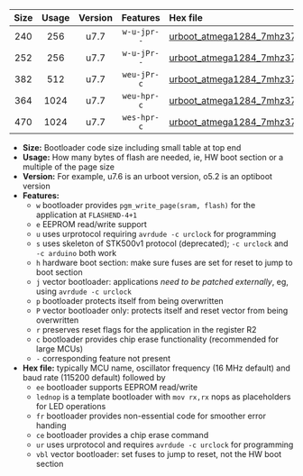 |Size|Usage|Version|Features|Hex file|
|:-:|:-:|:-:|:-:|:--|
|240|256|u7.7|`w-u-jpr--`|[urboot_atmega1284_7mhz3728_57600bps_lednop_ur_vbl.hex](https://raw.githubusercontent.com/stefanrueger/urboot.hex/main/mcus/atmega1284/fcpu_7mhz3728/57600_bps/urboot_atmega1284_7mhz3728_57600bps_lednop_ur_vbl.hex)|
|252|256|u7.7|`w-u-jPr--`|[urboot_atmega1284_7mhz3728_57600bps_ur_vbl.hex](https://raw.githubusercontent.com/stefanrueger/urboot.hex/main/mcus/atmega1284/fcpu_7mhz3728/57600_bps/urboot_atmega1284_7mhz3728_57600bps_ur_vbl.hex)|
|382|512|u7.7|`weu-jPr-c`|[urboot_atmega1284_7mhz3728_57600bps_ee_lednop_fr_ce_ur_vbl.hex](https://raw.githubusercontent.com/stefanrueger/urboot.hex/main/mcus/atmega1284/fcpu_7mhz3728/57600_bps/urboot_atmega1284_7mhz3728_57600bps_ee_lednop_fr_ce_ur_vbl.hex)|
|364|1024|u7.7|`weu-hpr-c`|[urboot_atmega1284_7mhz3728_57600bps_ee_lednop_fr_ce_ur.hex](https://raw.githubusercontent.com/stefanrueger/urboot.hex/main/mcus/atmega1284/fcpu_7mhz3728/57600_bps/urboot_atmega1284_7mhz3728_57600bps_ee_lednop_fr_ce_ur.hex)|
|470|1024|u7.7|`wes-hpr-c`|[urboot_atmega1284_7mhz3728_57600bps_ee_lednop_fr_ce.hex](https://raw.githubusercontent.com/stefanrueger/urboot.hex/main/mcus/atmega1284/fcpu_7mhz3728/57600_bps/urboot_atmega1284_7mhz3728_57600bps_ee_lednop_fr_ce.hex)|

- **Size:** Bootloader code size including small table at top end
- **Usage:** How many bytes of flash are needed, ie, HW boot section or a multiple of the page size
- **Version:** For example, u7.6 is an urboot version, o5.2 is an optiboot version
- **Features:**
  + `w` bootloader provides `pgm_write_page(sram, flash)` for the application at `FLASHEND-4+1`
  + `e` EEPROM read/write support
  + `u` uses urprotocol requiring `avrdude -c urclock` for programming
  + `s` uses skeleton of STK500v1 protocol (deprecated); `-c urclock` and `-c arduino` both work
  + `h` hardware boot section: make sure fuses are set for reset to jump to boot section
  + `j` vector bootloader: applications *need to be patched externally*, eg, using `avrdude -c urclock`
  + `p` bootloader protects itself from being overwritten
  + `P` vector bootloader only: protects itself and reset vector from being overwritten
  + `r` preserves reset flags for the application in the register R2
  + `c` bootloader provides chip erase functionality (recommended for large MCUs)
  + `-` corresponding feature not present
- **Hex file:** typically MCU name, oscillator frequency (16 MHz default) and baud rate (115200 default) followed by
  + `ee` bootloader supports EEPROM read/write
  + `lednop` is a template bootloader with `mov rx,rx` nops as placeholders for LED operations
  + `fr` bootloader provides non-essential code for smoother error handing
  + `ce` bootloader provides a chip erase command
  + `ur` uses urprotocol and requires `avrdude -c urclock` for programming
  + `vbl` vector bootloader: set fuses to jump to reset, not the HW boot section
